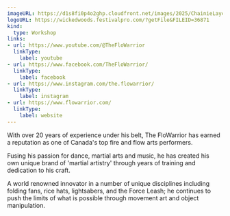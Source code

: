 ```yaml
---
imageURL: https://d1s8fi0p4o2ghp.cloudfront.net/images/2025/ChainieLaycock.JPG
logoURL: https://wickedwoods.festivalpro.com/?getFile&FILEID=36871
kind:
  type: Workshop
links:
- url: https://www.youtube.com/@TheFloWarrior
  linkType:
    label: youtube
- url: https://www.facebook.com/TheFloWarrior/
  linkType:
    label: facebook
- url: https://www.instagram.com/the.flowarrior/
  linkType:
    label: instagram
- url: https://www.flowarrior.com/
  linkType:
    label: website
---
```

With over 20 years of experience under his belt, The FloWarrior has earned a reputation as one of Canada's top fire and flow arts performers.
 
Fusing his passion for dance, martial arts and music, he has created his own unique brand of 'martial artistry'  through years of training and dedication to his craft.

A world renowned innovator in a number of unique disciplines including folding fans, rice hats, lightsabers, and the Force Leash; he continues to push the limits of what is possible through movement art and object manipulation.
